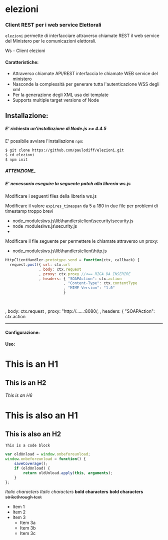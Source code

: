 # elezioni

### Client REST per i web service Elettorali
`elezioni` permette di interfacciare attraverso chiamate REST il web service del Ministero per le comunicazioni elettorali.

Ws - Client elezioni

#### Caratteristiche:

 * Attraverso chiamate API/REST interfaccia le chiamate WEB service del ministero
 * Nasconde la complessità per generare tutta l'autenticazione WSS degli xml
 * Per la generazione degli XML usa dei template
 * Supports multiple target versions of Node

Installazione:
--------------

##### E' richiesta un'installazione di Node.js >= 4.4.5

E' possibile avviare l'installazione  `npm`:

``` bash
$ git clone https://github.com/paulodiff/elezioni.git
$ cd elezioni
$ npm init
```

##### ___ATTENZIONE____
##### E' necessario eseguire la seguente patch alla libreria ws.js

Modificare i seguenti files della libreria ws.js


Modificare il valore `expires_timespan` da 5 a 180 in due file per problemi di timestamp troppo brevi
- node_modules\ws.js\lib\handlers\client\security\security.js
- node_modules\ws.js\security.js
- 
Modificare il file seguente per permettere le chiamate attraverso un proxy:
- node_modules\ws.js\lib\handlers\client\http.js

```javascript
HttpClientHandler.prototype.send = function(ctx, callback) {
  request.post({ url: ctx.url
               , body: ctx.request
	           , proxy: ctx.proxy //<== RIGA DA INSERIRE
               , headers: { "SOAPAction": ctx.action
                          , "Content-Type": ctx.contentType
                          , "MIME-Version": "1.0"
                          }

                          
```



, body: ctx.request
, proxy: "http://......:8080/,
, headers: { "SOAPAction": ctx.action 


*******************************************

#### Configurazione:




#### Uso:




# This is an H1
## This is an H2
###### This is an H6

This is also an H1
==================

This is also an H2
------------------


```
This is a code block
```


```javascript
var oldUnload = window.onbeforeunload;
window.onbeforeunload = function() {
    saveCoverage();
    if (oldUnload) {
        return oldUnload.apply(this, arguments);
    }
};
```




*Italic characters* 
_Italic characters_
**bold characters**
__bold characters__
~~strikethrough text~~




* Item 1
* Item 2
* Item 3
  * Item 3a
  * Item 3b
  * Item 3c


